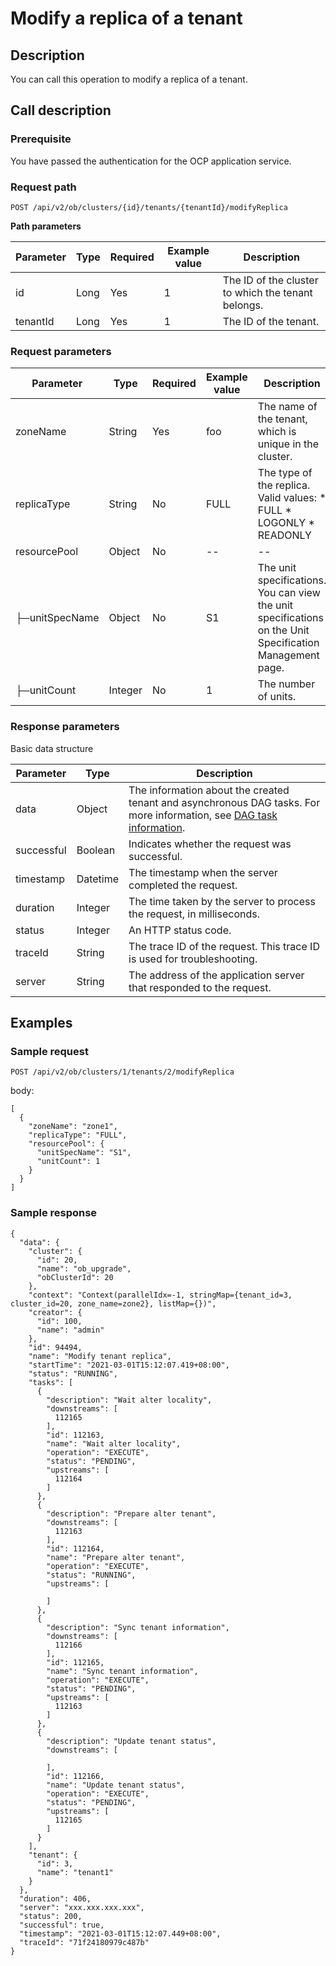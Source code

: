 Modify a replica of a tenant 
=================================================



Description 
--------------------------------

You can call this operation to modify a replica of a tenant.

Call description 
-------------------------------------

### Prerequisite 

You have passed the authentication for the OCP application service.

### Request path 

`POST /api/v2/ob/clusters/{id}/tenants/{tenantId}/modifyReplica`

**Path parameters** 


| Parameter | Type | Required | Example value |                    Description                     |
|-----------|------|----------|---------------|----------------------------------------------------|
| id        | Long | Yes      | 1             | The ID of the cluster to which the tenant belongs. |
| tenantId  | Long | Yes      | 1             | The ID of the tenant.                              |



### Request parameters 



|   Parameter    |  Type   | Required | Example value |                                                                                                               Description                                                                                                                |
|----------------|---------|----------|---------------|------------------------------------------------------------------------------------------------------------------------------------------------------------------------------------------------------------------------------------------|
| zoneName      | String  | Yes      | foo           | The name of the tenant, which is unique in the cluster.                                                                                                                                                                                  |
| replicaType    | String  | No       | FULL          | The type of the replica. Valid values: * FULL   * LOGONLY    <!-- --> * READONLY    |
| resourcePool   | Object  | No       | --            | --                                                                                                                                                                                                                                       |
| ├─unitSpecName | Object  | No       | S1            | The unit specifications. You can view the unit specifications on the Unit Specification Management page.                                                                                                                                 |
| ├─unitCount    | Integer | No       | 1             | The number of units.                                                                                                                                                                                                                     |



### Response parameters 

Basic data structure


| Parameter  |   Type   |                                                                             Description                                                                             |
|------------|----------|---------------------------------------------------------------------------------------------------------------------------------------------------------------------|
| data       | Object   | The information about the created tenant and asynchronous DAG tasks. For more information, see [DAG task information](../1700.appendix-1/100.dag-information.md). |
| successful | Boolean  | Indicates whether the request was successful.                                                                                                                       |
| timestamp  | Datetime | The timestamp when the server completed the request.                                                                                                                |
| duration   | Integer  | The time taken by the server to process the request, in milliseconds.                                                                                               |
| status     | Integer  | An HTTP status code.                                                                                                                                                |
| traceId    | String   | The trace ID of the request. This trace ID is used for troubleshooting.                                                                                             |
| server     | String   | The address of the application server that responded to the request.                                                                                                |



Examples 
-----------------------------

### Sample request 

`POST /api/v2/ob/clusters/1/tenants/2/modifyReplica`

body:

```unknow
[
  {
    "zoneName": "zone1",
    "replicaType": "FULL",
    "resourcePool": {
      "unitSpecName": "S1",
      "unitCount": 1
    }
  }
]
```



### Sample response 

```unknow
{
  "data": {
    "cluster": {
      "id": 20,
      "name": "ob_upgrade",
      "obClusterId": 20
    },
    "context": "Context(parallelIdx=-1, stringMap={tenant_id=3, cluster_id=20, zone_name=zone2}, listMap={})",
    "creator": {
      "id": 100,
      "name": "admin"
    },
    "id": 94494,
    "name": "Modify tenant replica",
    "startTime": "2021-03-01T15:12:07.419+08:00",
    "status": "RUNNING",
    "tasks": [
      {
        "description": "Wait alter locality",
        "downstreams": [
          112165
        ],
        "id": 112163,
        "name": "Wait alter locality",
        "operation": "EXECUTE",
        "status": "PENDING",
        "upstreams": [
          112164
        ]
      },
      {
        "description": "Prepare alter tenant",
        "downstreams": [
          112163
        ],
        "id": 112164,
        "name": "Prepare alter tenant",
        "operation": "EXECUTE",
        "status": "RUNNING",
        "upstreams": [
          
        ]
      },
      {
        "description": "Sync tenant information",
        "downstreams": [
          112166
        ],
        "id": 112165,
        "name": "Sync tenant information",
        "operation": "EXECUTE",
        "status": "PENDING",
        "upstreams": [
          112163
        ]
      },
      {
        "description": "Update tenant status",
        "downstreams": [
          
        ],
        "id": 112166,
        "name": "Update tenant status",
        "operation": "EXECUTE",
        "status": "PENDING",
        "upstreams": [
          112165
        ]
      }
    ],
    "tenant": {
      "id": 3,
      "name": "tenant1"
    }
  },
  "duration": 406,
  "server": "xxx.xxx.xxx.xxx",
  "status": 200,
  "successful": true,
  "timestamp": "2021-03-01T15:12:07.449+08:00",
  "traceId": "71f24180979c487b"
}
```


